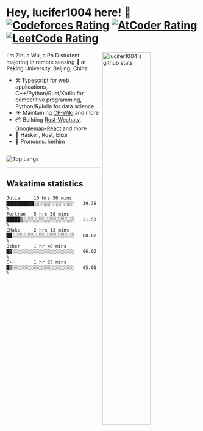 # Hey, lucifer1004 here! :wave: [![Codeforces Rating](https://cp-logo.vercel.app/codeforces/lucifer1004)](https://codeforces.com/profile/lucifer1004) [![AtCoder Rating](https://cp-logo.vercel.app/atcoder/lucifer1004)](https://atcoder.jp/users/lucifer1004) [![LeetCode Rating](https://cp-logo.vercel.app/leetcode/lucifer1004)](https://leetcode-cn.com/u/lucifer1004/)

<img width="50%" align="right" alt="lucifer1004's github stats" src="https://github-readme-stats.vercel.app/api?username=lucifer1004&show_icons=true">

I'm Zihua Wu, a Ph.D student majoring in remote sensing :satellite: at Peking University, Beijing, China.

- :hammer_and_pick: Typescript for web applications, C++/Python/Rust/Kotlin for competitive programming, Python/R/Julia for data science.
- :sunny: Maintaining [CP-Wiki](https://cp-wiki.vercel.app) and more 
- :package: Building [Rust-Wechaty](https://github.com/wechaty/rust-wechaty), [Googlemap-React](https://github.com/googlemap-react/googlemap-react) and more
- :seedling: Haskell, Rust, Elixir
- :man: Pronouns: he/him

---

![Top Langs](https://github-readme-stats.vercel.app/api/top-langs/?username=lucifer1004&layout=compact)

---

## Wakatime statistics

<!--START_SECTION:waka-->
```text
Julia     10 hrs 56 mins  ██████████░░░░░░░░░░░░░░░   39.38 % 
Fortran   5 hrs 58 mins   █████▒░░░░░░░░░░░░░░░░░░░   21.53 % 
CMake     2 hrs 13 mins   ██░░░░░░░░░░░░░░░░░░░░░░░   08.02 % 
Other     1 hr 40 mins    █▓░░░░░░░░░░░░░░░░░░░░░░░   06.03 % 
C++       1 hr 23 mins    █▒░░░░░░░░░░░░░░░░░░░░░░░   05.01 % 
```
<!--END_SECTION:waka-->
